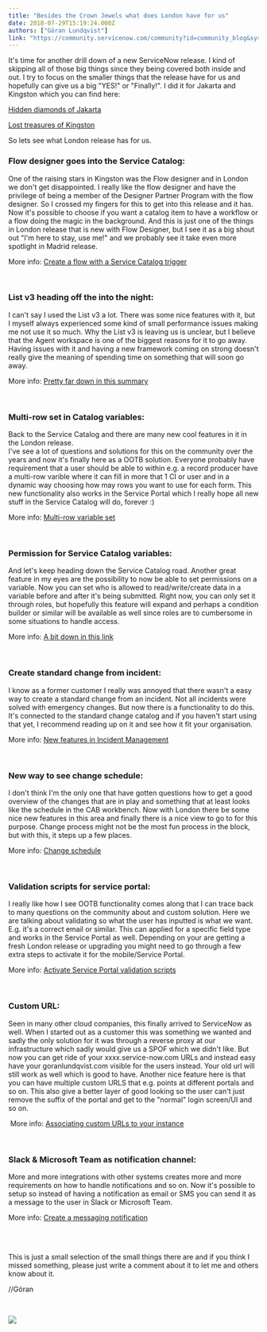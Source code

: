 ```yaml
---
title: "Besides the Crown Jewels what does London have for us"
date: 2018-07-29T15:19:24.000Z
authors: ["Göran Lundqvist"]
link: "https://community.servicenow.com/community?id=community_blog&sys_id=ed4bae5adbef17449d612926ca9619ea"
---
```

<p>It&#39;s time for another drill down of a new ServiceNow release. I kind of skipping all of those big things since they being covered both inside and out. I try to focus on the smaller things that the release have for us and hopefully can give us a big &#34;YES!&#34; or &#34;Finally!&#34;. I did it for Jakarta and Kingston which you can find here:</p>
<p><a title="Hidden diamonds of Jakarta" href="community?id&#61;community_blog&amp;sys_id&#61;9aedaee9dbd0dbc01dcaf3231f961997" target="_blank" rel="nofollow">Hidden diamonds of Jakarta</a></p>
<p><a title="Lost treasures of Kingston" href="community?id&#61;community_blog&amp;sys_id&#61;d0ecaa65dbd0dbc01dcaf3231f9619d4" target="_blank" rel="nofollow">Lost treasures of Kingston</a></p>
<p>So lets see what London release has for us.</p>
<h3><strong>Flow designer goes into the Service Catalog:</strong></h3>
<p>One of the raising stars in Kingston was the Flow designer and in London we don&#39;t get disappointed. I really like the flow designer and have the privilege of being a member of the Designer Partner Program with the flow designer. So I crossed my fingers for this to get into this release and it has. Now it&#39;s possible to choose if you want a catalog item to have a workflow or a flow doing the magic in the background. And this is just one of the things in London release that is new with Flow Designer, but I see it as a big shout out &#34;I&#39;m here to stay, use me!&#34; and we probably see it take even more spotlight in Madrid release.</p>
<p>More info: <a title="Create a flow with a Service Catalog trigger" href="https://docs.servicenow.com/bundle/london-servicenow-platform/page/administer/flow-designer/task/create-sc-flow.html" target="_blank" rel="nofollow">Create a flow with a Service Catalog trigger</a></p>
<p> </p>
<h3><strong>List v3 heading off the into the night:</strong></h3>
<p>I can&#39;t say I used the List v3 a lot. There was some nice features with it, but I myself always experienced some kind of small performance issues making me not use it so much. Why the List v3 is leaving us is unclear, but I believe that the Agent workspace is one of the biggest reasons for it to go away. Having issues with it and having a new framework coming on strong doesn&#39;t really give the meaning of spending time on something that will soon go away.</p>
<p>More info: <a title="Pretty far down in this summary" href="https://docs.servicenow.com/bundle/london-release-notes/page/release-notes/summary/rn-summary-upgrade-info.html" target="_blank" rel="nofollow">Pretty far down in this summary</a></p>
<p> </p>
<h3><strong>Multi-row set in Catalog variables:</strong></h3>
<p>Back to the Service Catalog and there are many new cool features in it in the London release.<br />I&#39;ve see a lot of questions and solutions for this on the community over the years and now it&#39;s finally here as a OOTB solution. Everyone probably have requirement that a user should be able to within e.g. a record producer have a multi-row varible where it can fill in more that 1 CI or user and in a dynamic way choosing how may rows you want to use for each form. This new functionality also works in the Service Portal which I really hope all new stuff in the Service Catalog will do, forever :)</p>
<p>More info: <a title="Multi-row variable set" href="https://docs.servicenow.com/bundle/london-it-service-management/page/product/service-catalog-management/concept/c_ServiceCatalogVariableSets.html" target="_blank" rel="nofollow">Multi-row variable set</a></p>
<p> </p>
<h3><strong>Permission for Service Catalog variables:</strong></h3>
<p>And let&#39;s keep heading down the Service Catalog road. Another great feature in my eyes are the possibility to now be able to set permissions on a variable. Now you can set who is allowed to read/write/create data in a variable before and after it&#39;s being submitted. Right now, you can only set it through roles, but hopefully this feature will expand and perhaps a condition builder or similar will be available as well since roles are to cumbersome in some situations to handle access.</p>
<p>More info: <a title="A bit down in this link" href="https://docs.servicenow.com/bundle/london-it-service-management/page/product/service-catalog-management/task/t_CreateAVariableForACatalogItem.html" target="_blank" rel="nofollow">A bit down in this link</a></p>
<p> </p>
<h3><strong>Create standard change from incident:</strong></h3>
<p>I know as a former customer I really was annoyed that there wasn&#39;t a easy way to create a standard change from an incident. Not all incidents were solved with emergency changes. But now there is a functionality to do this. It&#39;s connected to the standard change catalog and if you haven&#39;t start using that yet, I recommend reading up on it and see how it fit your organisation.</p>
<p>More info: <a title="New features in Incident Management" href="https://docs.servicenow.com/bundle/london-release-notes/page/release-notes/it-service-management/incident_management-rn.html" target="_blank" rel="nofollow">New features in Incident Management</a></p>
<p> </p>
<h3><strong>New way to see change schedule:</strong></h3>
<p>I don&#39;t think I&#39;m the only one that have gotten questions how to get a good overview of the changes that are in play and something that at least looks like the schedule in the CAB workbench. Now with London there be some nice new features in this area and finally there is a nice view to go to for this purpose. Change process might not be the most fun process in the block, but with this, it steps up a few places.</p>
<p>More info: <a title="Change schedule" href="https://docs.servicenow.com/bundle/london-it-service-management/page/product/change-management/concept/change-schedule.html" target="_blank" rel="nofollow">Change schedule</a></p>
<p> </p>
<h3><strong>Validation scripts for service portal:</strong></h3>
<p>I really like how I see OOTB functionality comes along that I can trace back to many questions on the community about and custom solution. Here we are talking about validating so what the user has inputted is what we want. E.g. it&#39;s a correct email or similar. This can applied for a specific field type and works in the Service Portal as well. Depending on your are getting a fresh London release or upgrading you might need to go through a few extra steps to activate it for the mobile/Service Portal.</p>
<p>More info: <a title="Activate Service Portal validation scripts" href="https://docs.servicenow.com/bundle/london-servicenow-platform/page/build/service-portal/task/activate-sp-validation-scripts.html" target="_blank" rel="nofollow">Activate Service Portal validation scripts</a></p>
<p> </p>
<h3><strong>Custom URL:</strong></h3>
<p>Seen in many other cloud companies, this finally arrived to ServiceNow as well. When I started out as a customer this was something we wanted and sadly the only solution for it was through a reverse proxy at our infrastructure which sadly would give us a SPOF which we didn&#39;t like. But now you can get ride of your xxxx.service-now.com URLs and instead easy have your goranlundqvist.com visible for the users instead. Your old url will still work as well which is good to have. Another nice feature here is that you can have multiple custom URLS that e.g. points at different portals and so on. This also give a better layer of good looking so the user can&#39;t just remove the suffix of the portal and get to the &#34;normal&#34; login screen/UI and so on.</p>
<p> More info: <a title="Associating custom URLs to your instance" href="https://docs.servicenow.com/bundle/london-platform-administration/page/integrate/authentication/concept/custom-url.html" target="_blank" rel="nofollow">Associating custom URLs to your instance</a></p>
<p> </p>
<h3><strong>Slack &amp; Microsoft Team as notification channel:</strong></h3>
<p>More and more integrations with other systems creates more and more requirements on how to handle notifications and so on. Now it&#39;s possible to setup so instead of having a notification as email or SMS you can send it as a message to the user in Slack or Microsoft Team.</p>
<p>More info: <a title="Create a messaging notification" href="https://docs.servicenow.com/bundle/london-servicenow-platform/page/administer/notification/task/create-messaging-notification.html" target="_blank" rel="nofollow">Create a messaging notification</a></p>
<p> </p>
<p><br />This is just a small selection of the small things there are and if you think I missed something, please just write a comment about it to let me and others know about it.</p>
<p>//Göran</p>
<p> </p>
<p><img style="max-width: 100%; max-height: 480px;" src="fba317d6db2757449d612926ca9619ee.iix" /></p>